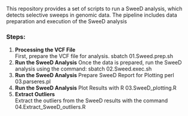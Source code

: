 This repository provides a set of scripts to run a SweeD analysis, which detects selective sweeps in genomic data. The pipeline includes data preparation and  execution of the SweeD analysis

### Steps:

1. **Processing the VCF File**  
   First, prepare the VCF file for analysis.
   sbatch 01.Sweed.prep.sh
2. **Run the SweeD Analysis** 
   Once the data is prepared, run the SweeD analysis using the command:
   sbatch 02.Sweed.exec.sh
3. **Run the SweeD Analysis** 
   Prepare SweeD Report for Plotting
   perl 03.parseres.pl
4. **Run the SweeD Analysis** 
   Plot Results with R
   03.SweeD_plotting.R
5. **Extract Outliers**  
   Extract the outliers from the SweeD results with the command
   04.Extract_SweeD_outliers.R

